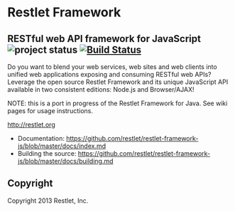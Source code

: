 # Restlet Framework

## RESTful web API framework for JavaScript ![project status](http://dl.dropbox.com/u/2208502/maintained.png) [![Build Status](https://secure.travis-ci.org/restlet/restlet-framework-js.png)](http://travis-ci.org/restlet/restlet-framework-js)

Do you want to blend your web services, web sites and web clients into unified web applications exposing and consuming RESTful web APIs?
Leverage the open source Restlet Framework and its unique JavaScript API available in two consistent editions: Node.js and Browser/AJAX! 

NOTE: this is a port in progress of the Restlet Framework for Java. See wiki pages for usage instructions.

http://restlet.org

* Documentation: https://github.com/restlet/restlet-framework-js/blob/master/docs/index.md
* Building the source: https://github.com/restlet/restlet-framework-js/blob/master/docs/building.md

## Copyright

Copyright 2013 Restlet, Inc.
